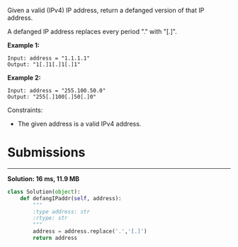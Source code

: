 Given a valid (IPv4) IP address, return a defanged version of that IP address.

A defanged IP address replaces every period "." with "[.]".

**Example 1:**
```
Input: address = "1.1.1.1"
Output: "1[.]1[.]1[.]1"
```

**Example 2:**
```
Input: address = "255.100.50.0"
Output: "255[.]100[.]50[.]0"
```

Constraints:
* The given address is a valid IPv4 address.

# Submissions
---
**Solution: 16 ms, 11.9 MB**
```python
class Solution(object):
    def defangIPaddr(self, address):
        """
        :type address: str
        :rtype: str
        """
        address = address.replace('.','[.]')
        return address
```